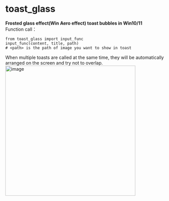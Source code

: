 # toast_glass
**Frosted glass effect(Win Aero effect) toast bubbles in Win10/11** <br>
Function call：<br>  

    from toast_glass import input_func  
    input_func(content, title, path)
    # <path> is the path of image you want to show in toast
When multiple toasts are called at the same time, they will be automatically arranged on the screen and try not to overlap.
<img width="406" alt="image" src="https://github.com/nitpicker55555/toast_glass/assets/91596298/f8dd3c51-b756-4fc8-837d-1b8f998c6642">
